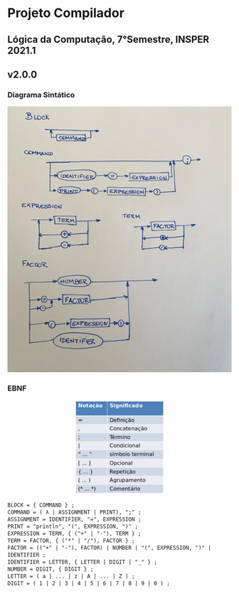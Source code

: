 # Projeto Compilador

## Lógica da Computação, 7°Semestre, INSPER 2021.1

## v2.0.0

### Diagrama Sintático   

<p align="center">
    <img src="DiagramaSintatico.jpeg">
</p>

### EBNF

<p align="center">
    <img src="EBNF.png" width="40%">
</p>

```
BLOCK = { COMMAND } ;
COMMAND = ( λ | ASSIGNMENT | PRINT), ";" ;
ASSIGNMENT = IDENTIFIER, "=", EXPRESSION ;
PRINT = "println", "(", EXPRESSION, ")" ;
EXPRESSION = TERM, { ("+" | "-"), TERM } ;
TERM = FACTOR, { ("*" | "/"), FACTOR } ;
FACTOR = (("+" | "-"), FACTOR) | NUMBER | "(", EXPRESSION, ")" | IDENTIFIER ;
IDENTIFIER = LETTER, { LETTER | DIGIT | "_" } ;
NUMBER = DIGIT, { DIGIT } ;
LETTER = ( a | ... | z | A | ... | Z ) ;
DIGIT = ( 1 | 2 | 3 | 4 | 5 | 6 | 7 | 8 | 9 | 0 ) ;
```

